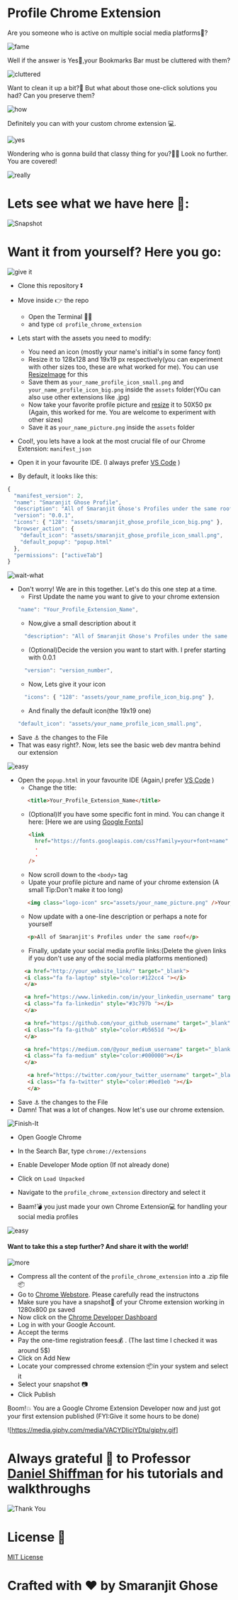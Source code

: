 # Profile Chrome Extension

Are you someone who is active on multiple social media platforms📱?

![fame](https://media.giphy.com/media/LWFXXqaSEmO7twXDxP/giphy.gif)

Well if the answer is Yes💃,your Bookmarks Bar must be cluttered with them?

![cluttered](https://media.giphy.com/media/3ELDuBKag7o8E/giphy.gif)

Want to clean it up a bit?🧹 But what about those one-click solutions you had? Can you preserve them?

![how](https://media.giphy.com/media/H6JdkRnhXQaImiCYp2/giphy.gif)

Definitely you can with your custom chrome extension 💻. 

![yes](https://media.giphy.com/media/nFjDu1LjEADh6/giphy.gif)

Wondering who is gonna build that classy thing for you?🤔🤔 Look no further. You are covered!

![really](https://media.giphy.com/media/12FfNKPlSR5k2c/giphy.gif)

# Lets see what we have here 👀:
![Snapshot](https://github.com/smaranjitghose/profile_chrome_extension/blob/master/assets/snapshot.png)

# Want it from yourself? Here you go:

![give it](https://media.giphy.com/media/KamhkkcTtvOJ0FCjnB/giphy.gif)

- Clone this repository ⏬
- Move inside 👉 the repo 
    - Open the Terminal 👩‍💻
    - and type ```cd profile_chrome_extension```

- Lets start with the assets you need to modify:
    - You need an icon (mostly your name's initial's in some fancy font) 
    - Resize it to 128x128 and 19x19 px respectively(you can experiment with other sizes too, these are what worked for me). You can use [ResizeImage](https://resizeimage.net/) for this
    - Save them as ```your_name_profile_icon_small.png``` and ```your_name_profile_icon_big.png``` inside the ```assets``` folder(YOu can also use other extensions like .jpg)
    - Now take your favorite profile picture and [resize]((https://resizeimage.net/)) it to 50X50 px (Again, this worked for me. You are welcome to experiment with other sizes) 
    - Save it as ```your_name_picture.png``` inside the ```assets``` folder
- Cool!, you lets have a look at the most crucial file of our Chrome Extension: ```manifest_json```
- Open it in your favourite IDE. (I always prefer [VS Code](https://code.visualstudio.com/) )
- By default, it looks like this:

```js
{
  "manifest_version": 2,
  "name": "Smaranjit Ghose Profile",
  "description": "All of Smaranjit Ghose's Profiles under the same roof",
  "version": "0.0.1",
  "icons": { "128": "assets/smaranjit_ghose_profile_icon_big.png" },
  "browser_action": {
    "default_icon": "assets/smaranjit_ghose_profile_icon_small.png",
    "default_popup": "popup.html"
  },
  "permissions": ["activeTab"]
}
```
![wait-what](https://media.giphy.com/media/SqmkZ5IdwzTP2/giphy.gif)

- Don't worry! We are in this together. Let's do this one step at a time.
    - First Update the name you want to give to your chrome extension
     ```js
    "name": "Your_Profile_Extension_Name",
    ```
    - Now,give a small description about it
    ```js
      "description": "All of Smaranjit Ghose's Profiles under the same roof",
    ```
    - (Optional)Decide the version you want to start with. I prefer starting with 0.0.1
    ```js
      "version": "version_number",
    ```
    - Now, Lets give it your icon
    ```js
      "icons": { "128": "assets/your_name_profile_icon_big.png" },
    ```
    - And finally the default icon(the 19x19 one)
    ```js
    "default_icon": "assets/your_name_profile_icon_small.png",
    ```
- Save ⚓ the changes to the File
- That was easy right?. Now, lets see the basic web dev mantra behind our extension

![easy](https://media.giphy.com/media/3oz8xRF0v9WMAUVLNK/giphy.gif)

- Open the ```popup.html``` in your favourite IDE (Again,I prefer [VS Code](https://code.visualstudio.com/) )
  - Change the title:
  ```html
     <title>Your_Profile_Extension_Name</title>
  ```
  - (Optional)If you have some specific font in mind. You can change it here: [Here we are using [Google Fonts](https://fonts.google.com/)]
    ```html
    <link
      href="https://fonts.googleapis.com/css?family=your+font+name"
      .
      .
    />
    ```
  - Now scroll down to the ```<body>``` tag
  - Upate your profile picture and name of your chrome extension (A small Tip:Don't make it too long)
  ```html
     <img class="logo-icon" src="assets/your_name_picture.png" />Your_Chrome_Extension_Name
  ```
  - Now update with a one-line description or perhaps a note for yourself
  ```html
     <p>All of Smaranjit's Profiles under the same roof</p>
  ```
  - Finally, update your social media profile links:(Delete the given links if you don't use any of the social media platforms mentioned)
  ```html
    <a href="http://your_website_link/" target="_blank">
    <i class="fa fa-laptop" style="color:#122cc4 "></i>
    </a>
  ```
  ```html
    <a href="https://www.linkedin.com/in/your_linkedin_username" target="_blank">
    <i class="fa fa-linkedin" style="#3c797b "></i>
    </a>
  ```
  ```html
    <a href="https://github.com/your_github_username" target="_blank">
    <i class="fa fa-github" style="color:#b5651d "></i>
    </a>
  ```
  ```html
    <a href="https://medium.com/@your_medium_username" target="_blank">
    <i class="fa fa-medium" style="color:#000000"></i>
    </a>
  ```
  ```html
     <a href="https://twitter.com/your_twitter_username" target="_blank">
     <i class="fa fa-twitter" style="color:#0ed1eb "></i>
     </a>
   ```
- Save ⚓ the changes to the File 
- Damn! That was a lot of changes. Now let's use our chrome extension.

![Finish-It](https://media.giphy.com/media/WgRqTUQbqULJEq9swo/giphy.gif)

   - Open Google Chrome
   - In the Search Bar, type ```chrome://extensions```
   - Enable Developer Mode option (If not already done)
   - Click on ```Load Unpacked```
   - Navigate to the ```profile_chrome_extension``` directory and select it

- Baam!💣 you just made your own Chrome Extension💻 for handling your social media profiles

![easy](https://media.giphy.com/media/3o7btNa0RUYa5E7iiQ/giphy.gif)

#### Want to take this a step further? And share it with the world!

![more](https://media.giphy.com/media/l0Exdm9UbTHAFcJi0/giphy.gif)

- Compress all the content of the ```profile_chrome_extension``` into a .zip file 📦
- Go to [Chrome Webstore](https://developer.chrome.com/webstore/publish). Please carefully read the instructons
- Make sure you have a snapshot📸  of your Chrome extension working in 1280x800 px saved
- Now click on the [Chrome Developer Dashboard](https://chrome.google.com/webstore/developer/dashboard)
- Log in with your Google Account.
- Accept the terms
- Pay the one-time registration fees💰 . (The last time I checked it was around 5$)
- Click on Add New
- Locate your compressed chrome extension 📦in your system and select it
- Select your snapshot 📷
- Click Publish

Boom!💥  You are a Google Chrome Extension Developer now and just got your first extension published (FYI:Give it some hours to be done)

![https://media.giphy.com/media/VACYDIiciYDtu/giphy.gif]

# Always grateful 🙏 to Professor [Daniel Shiffman](https://www.youtube.com/channel/UCvjgXvBlbQiydffZU7m1_aw) for his tutorials and walkthroughs

![Thank You](https://media.giphy.com/media/AeWoyE3ZT90YM/giphy.gif)

# License 📜

[MIT License](https://github.com/smaranjitghose/profile_chrome_extension/blob/master/LICENSE)

# **Crafted with ❤ by Smaranjit Ghose**
